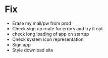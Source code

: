 # Fix

- Erase my mail/pw from prod
- Check sign up route for errors and try it out
- check long loading of app on startup
- Check system icon representation
- Sign app
- Style download site
